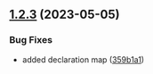 ## [1.2.3](https://github.com/discoxyz/disco-schemas/compare/v1.2.2...v1.2.3) (2023-05-05)


### Bug Fixes

* added declaration map ([359b1a1](https://github.com/discoxyz/disco-schemas/commit/359b1a1e1774f509c021ba98d443547e19b21fb7))
